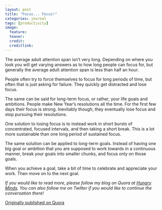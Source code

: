 ```yaml
---
layout: post
title: "Focus... Focus!"
categories: journal
tags: [productivity]
image:
  feature:
  teaser:
  credit:
  creditlink:
---
```


The average adult attention span isn’t very long. Depending on where you look you will get varying answers as to how long people can focus for, but generally the average adult attention span is less than half an hour.

People often try to force themselves to focus for long periods of time, but often that is just asking for failure. They quickly get distracted and lose focus.

The same can be said for long-term focus, or rather, your life goals and ambitions. People make New Year’s resolutions all the time. For the first few days their focus is strong. Inevitably though, they eventually lose focus and stop pursuing their resolutions.

One solution to losing focus is to instead work in short bursts of concentrated, focused intervals, and then taking a short break. This is a lot more sustainable than one long period of sustained focus.

The same solution can be applied to long-term goals. Instead of having one big goal or ambition that you are supposed to work towards in a continuous manner, break your goals into smaller chunks, and focus only on those goals.

When you achieve a goal, take a bit of time to celebrate and appreciate your work. Then move on to the next goal.

*If you would like to read more, please follow my blog on Quora at <a href="https://hungryminds.quora.com/">Hungry Minds</a>. You can also follow me on Twitter if you would like to continue the conversation there!*

<a href="https://hungryminds.quora.com/Focus%E2%80%A6-Focus">Originally published on Quora</a>
